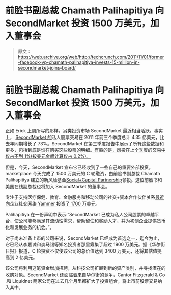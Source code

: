 # 前脸书副总裁 Chamath Palihapitiya 向 SecondMarket 投资 1500 万美元，加入董事会

> 原文：<https://web.archive.org/web/http://techcrunch.com/2011/11/01/former-facebook-vp-chamath-palihapitiya-invests-15-million-in-secondmarket-joins-board/>

# 前脸书副总裁 Chamath Palihapitiya 向 SecondMarket 投资 1500 万美元，加入董事会

正如 Erick 上周所写的那样，另类投资市场 SecondMarket 最近相当活跃。事实上， [SecondMarket 的](https://web.archive.org/web/20230330142333/https://www.secondmarket.com/)私人股票交易在 2011 年前三个季度总计 4.35 亿美元，比去年同期增长了 73%。SecondMarket 在第三季度报告中展示了所有这些数据和更多[，包括到底是谁在购买这些股票的明细。有趣的是，风投在上个季度的交易中仅占不到 1%(按美元金额计算仅占 0.2%)。](https://web.archive.org/web/20230330142333/https://www.secondmarket.com/discover/reports/q3-2011-private-company-report)

但是，今天，SecondMarket 宣布它已经收到了一些自己的重要外部投资。marketplace 今天完成了 1500 万美元的 C 轮融资，由前脸书副总裁 Chamath Palihapitiya 建立的新风险基金[Social+Capital Partnership](https://web.archive.org/web/20230330142333/http://www.crunchbase.com/financial-organization/the-social-capital-partnership)领投。这位前脸书和美国在线副总裁也将加入 SecondMarket 的董事会。

专注于支持医疗保健、教育、金融服务和移动公司的社交+资本合作伙伴关系[最近向企业社交网络 Yammer 投资了 1700 万美元](https://web.archive.org/web/20230330142333/https://techcrunch.com/2011/09/27/former-facebook-vp-chamath-palihapitiya-leads-17m-round-in-enterprise-social-networking-platform-yammer/)。

Palihapitiya 在一份声明中表示:“SecondMarket 已成为私人公司股票的卓越平台，使公司能够满足其流动性需求，帮助留住和奖励人才，并为初创企业提供货币化和发展业务的机会。”。

对于尚未准备上市的公司来说，SecondMarket 已经成为首选之一，迄今为止，它已经从李嘉诚和淡马锡等知名投资者那里筹集了超过 1900 万美元。据《华尔街日报》报道，C 轮投资不仅使该公司的总价值达到 3400 万美元，还将其估值提高到 2 亿美元。

该公司将利用这笔资金增加招聘，从科技公司扩展到新的资产类别，并寻找潜在的收购对象。SecondMarket 还面临着来自华尔街的竞争，Cantor Fitzgerald & Co .和 Liquidnet 两家公司在过去几个月里都扩大了投资组合，将上市前股票交易纳入其中。
